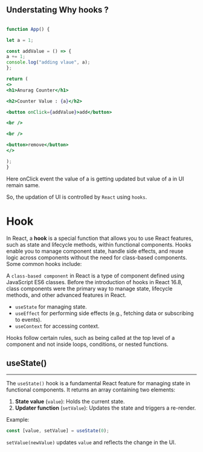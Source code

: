## Understating Why hooks ?

```jsx

function App() {

let a = 1; 

const addValue = () => {
a += 1;
console.log("adding vlaue", a);
};

return (
<>
<h1>Anurag Counter</h1>

<h2>Counter Value : {a}</h2>

<button onClick={addValue}>add</button>

<br />

<br />

<button>remove</button>
</>

);
}
```
Here onClick event the value of a is getting updated but value of a in UI remain same.

So, the updation of UI is controlled by `React` using `hooks`.

# Hook
In React, a **hook** is a special function that allows you to use React features, such as state and lifecycle methods, within functional components. Hooks enable you to manage component state, handle side effects, and reuse logic across components without the need for class-based components. Some common hooks include:

A `class-based component` in React is a type of component defined using JavaScript ES6 classes. Before the introduction of hooks in React 16.8, class components were the primary way to manage state, lifecycle methods, and other advanced features in React.

- `useState` for managing state.
- `useEffect` for performing side effects (e.g., fetching data or subscribing to events).
- `useContext` for accessing context.

Hooks follow certain rules, such as being called at the top level of a component and not inside loops, conditions, or nested functions.
## useState() 
---
The `useState()` hook is a fundamental React feature for managing state in functional components. It returns an array containing two elements:

1. **State value** (`value`): Holds the current state.
2. **Updater function** (`setValue`): Updates the state and triggers a re-render.

Example:
```jsx
const [value, setValue] = useState(0);
```
`setValue(newValue)` updates `value` and reflects the change in the UI.

